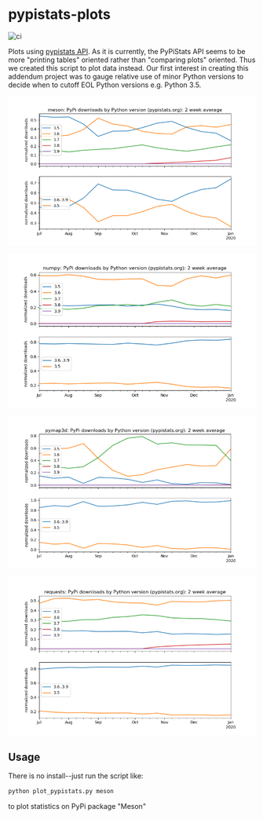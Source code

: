 # pypistats-plots

![ci](https://github.com/scivision/pypistats-plots/workflows/ci/badge.svg)

Plots using
[pypistats API](https://github.com/hugovk/pypistats).
As it is currently, the PyPiStats API seems to be more "printing tables" oriented rather than "comparing plots" oriented.
Thus we created this script to plot data instead.
Our first interest in creating this addendum project was to gauge relative use of minor Python versions to decide when to cutoff EOL Python versions e.g. Python 3.5.

![Meson weekly](./data/Meson_weekly_pypi.png)

![Numpy](./data/numpy_2019-12.png)

![pymap3d](./data/pymap3d_2019-12.png)

![requests](./data/requests_2019-12.png)

## Usage

There is no install--just run the script like:

```sh
python plot_pypistats.py meson
```

to plot statistics on PyPi package "Meson"
